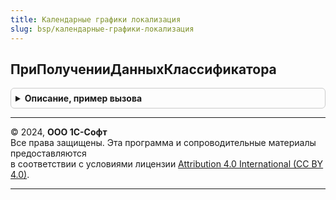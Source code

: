 ```yaml
---
title: Календарные графики локализация
slug: bsp/календарные-графики-локализация
---
```



## ПриПолученииДанныхКлассификатора
<details style="margin: 1em 0; padding: 0.5em; border: 1px solid #ccc; border-radius: 6px;">

<summary style="font-weight: bold; cursor: pointer;">Описание, пример вызова</summary>

```bsl

// Запрашивает файл с данными классификатора календарей.
// Преобразует полученный файл в структуру с таблицами календарей и их данных.
// Если не удалось получить файл классификатора, вызывается исключение.
//
// Параметры:
//  ДанныеКлассификатора - Структура:
//   * ПроизводственныеКалендари - Структура:
//     * ИмяТаблицы - Строка          - имя таблицы.
//     * Данные     - ТаблицаЗначений - преобразованная из XML таблица календарей.
//   * ДанныеПроизводственныхКалендарей - Структура:
//     * ИмяТаблицы - Строка          - имя таблицы.
//     * Данные     - ТаблицаЗначений - преобразованная из XML таблица данных календарей.
//
Процедура ПриПолученииДанныхКлассификатора(ДанныеКлассификатора) Экспорт
```

Пример вызова
```bsl
КалендарныеГрафикиЛокализация.ПриПолученииДанныхКлассификатора(ДанныеКлассификатора) 
```
</details>

---

© 2024, **ООО 1С-Софт**  
Все права защищены. Эта программа и сопроводительные материалы предоставляются  
в соответствии с условиями лицензии [Attribution 4.0 International (CC BY 4.0)](https://creativecommons.org/licenses/by/4.0/legalcode).

---
